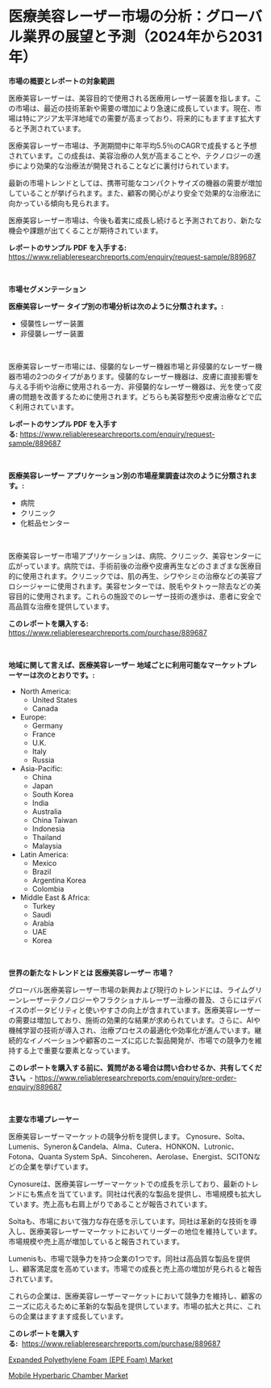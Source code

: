 <p><h1>医療美容レーザー市場の分析：グローバル業界の展望と予測（2024年から2031年）</h1></p><p><strong>市場の概要とレポートの対象範囲</strong></p>
<p><p>医療美容レーザーは、美容目的で使用される医療用レーザー装置を指します。この市場は、最近の技術革新や需要の増加により急速に成長しています。現在、市場は特にアジア太平洋地域での需要が高まっており、将来的にもますます拡大すると予測されています。</p><p>医療美容レーザー市場は、予測期間中に年平均5.5％のCAGRで成長すると予想されています。この成長は、美容治療の人気が高まることや、テクノロジーの進歩により効果的な治療法が開発されることなどに裏付けられています。</p><p>最新の市場トレンドとしては、携帯可能なコンパクトサイズの機器の需要が増加していることが挙げられます。また、顧客の関心がより安全で効果的な治療法に向かっている傾向も見られます。</p><p>医療美容レーザー市場は、今後も着実に成長し続けると予測されており、新たな機会や課題が出てくることが期待されています。</p></p>
<p><strong>レポートのサンプル PDF を入手する:</strong> <a href="https://www.reliableresearchreports.com/enquiry/request-sample/889687">https://www.reliableresearchreports.com/enquiry/request-sample/889687</a></p>
<p>&nbsp;</p>
<p><strong>市場セグメンテーション</strong></p>
<p><strong>医療美容レーザー タイプ別の市場分析は次のように分類されます。:</strong></p>
<p><ul><li>侵襲性レーザー装置</li><li>非侵襲レーザー装置</li></ul></p>
<p>&nbsp;</p>
<p><p>医療美容レーザー市場には、侵襲的なレーザー機器市場と非侵襲的なレーザー機器市場の2つのタイプがあります。侵襲的なレーザー機器は、皮膚に直接影響を与える手術や治療に使用される一方、非侵襲的なレーザー機器は、光を使って皮膚の問題を改善するために使用されます。どちらも美容整形や皮膚治療などで広く利用されています。</p></p>
<p><strong>レポートのサンプル PDF を入手する:</strong>&nbsp;<a href="https://www.reliableresearchreports.com/enquiry/request-sample/889687">https://www.reliableresearchreports.com/enquiry/request-sample/889687</a></p>
<p>&nbsp;</p>
<p><strong> 医療美容レーザー アプリケーション別の市場産業調査は次のように分類されます。:</strong></p>
<p><ul><li>病院</li><li>クリニック</li><li>化粧品センター</li></ul></p>
<p>&nbsp;</p>
<p><p>医療美容レーザー市場アプリケーションは、病院、クリニック、美容センターに広がっています。病院では、手術前後の治療や皮膚再生などのさまざまな医療目的に使用されます。クリニックでは、肌の再生、シワやシミの治療などの美容プロシージャーに使用されます。美容センターでは、脱毛やタトゥー除去などの美容目的に使用されます。これらの施設でのレーザー技術の進歩は、患者に安全で高品質な治療を提供しています。</p></p>
<p><strong>このレポートを購入する:</strong>&nbsp; <a href="https://www.reliableresearchreports.com/purchase/889687">https://www.reliableresearchreports.com/purchase/889687</a></p>
<p>&nbsp;</p>
<p><strong>地域に関して言えば、医療美容レーザー 地域ごとに利用可能なマーケットプレーヤーは次のとおりです。:</strong></p>
<p><ul>
    <li>
        North America:
        <ul>
            <li>United States</li>
            <li>Canada</li>
        </ul>
    </li>
    <li>
        Europe:
        <ul>
            <li>Germany</li>
            <li>France</li>
            <li>U.K.</li>
            <li>Italy</li>
            <li>Russia</li>
        </ul>
    </li>
    <li>
        Asia-Pacific:
        <ul>
            <li>China</li>
            <li>Japan</li>
            <li>South Korea</li>
            <li>India</li>
            <li>Australia</li>
            <li>China Taiwan</li>
            <li>Indonesia</li>
            <li>Thailand</li>
            <li>Malaysia</li>
        </ul>
    </li>
    <li>
        Latin America:
        <ul>
            <li>Mexico</li>
            <li>Brazil</li>
            <li>Argentina Korea</li>
            <li>Colombia</li>
        </ul>
    </li>
    <li>
        Middle East & Africa:
        <ul>
            <li>Turkey</li>
            <li>Saudi</li>
            <li>Arabia</li>
            <li>UAE</li>
            <li>Korea</li>
        </ul>
    </li>
    </ul></p>
<p>&nbsp;</p>
<p><strong>世界の新たなトレンドとは 医療美容レーザー 市場？</strong></p>
<p><p>グローバル医療美容レーザー市場の新興および現行のトレンドには、ライムグリーンレーザーテクノロジーやフラクショナルレーザー治療の普及、さらにはデバイスのポータビリティと使いやすさの向上が含まれています。医療美容レーザーの需要は増加しており、施術の効果的な結果が求められています。さらに、AIや機械学習の技術が導入され、治療プロセスの最適化や効率化が進んでいます。継続的なイノベーションや顧客のニーズに応じた製品開発が、市場での競争力を維持する上で重要な要素となっています。</p></p>
<p><strong>このレポートを購入する前に、質問がある場合は問い合わせるか、共有してください。</strong>- <a href="https://www.reliableresearchreports.com/enquiry/pre-order-enquiry/889687">https://www.reliableresearchreports.com/enquiry/pre-order-enquiry/889687</a></p>
<p>&nbsp;</p>
<p><strong>主要な市場プレーヤー</strong></p>
<p><p>医療美容レーザーマーケットの競争分析を提供します。 Cynosure、Solta、Lumenis、Syneron＆Candela、Alma、Cutera、HONKON、Lutronic、Fotona、Quanta System SpA、Sincoheren、Aerolase、Energist、SCITONなどの企業を挙げています。</p><p>Cynosureは、医療美容レーザーマーケットでの成長を示しており、最新のトレンドにも焦点を当てています。同社は代表的な製品を提供し、市場規模も拡大しています。売上高も右肩上がりであることが報告されています。</p><p>Soltaも、市場において強力な存在感を示しています。同社は革新的な技術を導入し、医療美容レーザーマーケットにおいてリーダーの地位を維持しています。市場規模や売上高が増加していると報告されています。</p><p>Lumenisも、市場で競争力を持つ企業の1つです。同社は高品質な製品を提供し、顧客満足度を高めています。市場での成長と売上高の増加が見られると報告されています。</p><p>これらの企業は、医療美容レーザーマーケットにおいて競争力を維持し、顧客のニーズに応えるために革新的な製品を提供しています。市場の拡大と共に、これらの企業はますます成長しています。</p></p>
<p><strong>このレポートを購入する:</strong>&nbsp;&nbsp;<a href="https://www.reliableresearchreports.com/purchase/889687">https://www.reliableresearchreports.com/purchase/889687</a></p>
<p><p><a href="https://github.com/Hazelklievgspy6vdcsmu106w/Market-Research-Report-List-1/blob/main/expanded-polyethylene-foam-epe-foam-market.md">Expanded Polyethylene Foam (EPE Foam) Market</a></p><p><a href="https://picayune-night-cbd.notion.site/Mobile-Hyperbaric-Chamber-Market-Size-Reflecting-a-Forecast-Till-2031-Market-By-Type-By-Applicatio-60fb46729e7646989656a16de135dc0c">Mobile Hyperbaric Chamber Market</a></p></p>